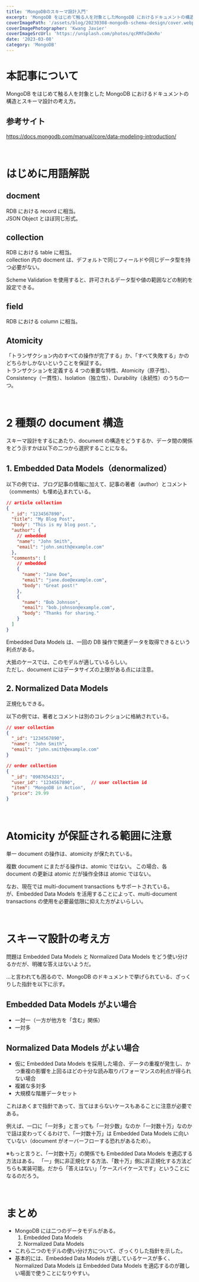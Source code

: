 ```yaml
---
title: 'MongoDBのスキーマ設計入門'
excerpt: 'MongoDB をはじめて触る人を対象としたMongoDB におけるドキュメントの構造とスキーマ設計の考え方。'
coverImagePath: '/assets/blog/20230308-mongodb-schema-design/cover.webp'
coverImagePhotographer: 'Kwang Javier'
coverImageSrcUrl: 'https://unsplash.com/photos/qcRMfoIWxRo'
date: '2023-03-08'
category: 'MongoDB'
---
```


# 本記事について

MongoDB をはじめて触る人を対象とした MongoDB におけるドキュメントの構造とスキーマ設計の考え方。

## 参考サイト

<https://docs.mongodb.com/manual/core/data-modeling-introduction/>

&nbsp;

# はじめに用語解説

## docment

RDB における record に相当。  
JSON Object とほぼ同じ形式。

## collection

RDB における table に相当。  
collection 内の docment は、デフォルトで同じフィールドや同じデータ型を持つ必要がない。

Scheme Validation を使用すると、許可されるデータ型や値の範囲などの制約を設定できる。

## field

RDB における column に相当。

## Atomicity

「トランザクション内のすべての操作が完了する」か、「すべて失敗する」かのどちらかしかないということを保証する。  
トランザクションを定義する 4 つの重要な特性、Atomicity（原子性）、Consistency（一貫性）、Isolation（独立性）、Durability（永続性）のうちの一つ。

&nbsp;

# 2 種類の document 構造

スキーマ設計をするにあたり、document の構造をどうするか、データ間の関係をどう示すかは以下の二つから選択することになる。

## 1. Embedded Data Models（denormalized）

以下の例では、ブログ記事の情報に加えて、記事の著者（author）とコメント（comments）も埋め込まれている。

```json
// article collection
{
  "_id": "1234567890",
  "title": "My Blog Post",
  "body": "This is my blog post.",
  "author": {
    // embedded
    "name": "John Smith",
    "email": "john.smith@example.com"
  },
  "comments": [
    // embedded
    {
      "name": "Jane Doe",
      "email": "jane.doe@example.com",
      "body": "Great post!"
    },
    {
      "name": "Bob Johnson",
      "email": "bob.johnson@example.com",
      "body": "Thanks for sharing."
    }
  ]
}
```

Embedded Data Models は、一回の DB 操作で関連データを取得できるという利点がある。

大抵のケースでは、このモデルが適しているらしい。  
ただし、document にはデータサイズの上限がある点には注意。

## 2. Normalized Data Models

正規化もできる。

以下の例では、著者とコメントは別のコレクションに格納されている。

```json
// user collection
{
  "_id": "1234567890",
  "name": "John Smith",
  "email": "john.smith@example.com"
}

// order collection
{
  "_id": "0987654321",
  "user_id": "1234567890",      // user collection id
  "item": "MongoDB in Action",
  "price": 29.99
}
```

&nbsp;

# Atomicity が保証される範囲に注意

単一 document の操作は、atomicity が保たれている。

複数 document にまたがる操作は、atomic ではない。
この場合、各 document の更新は atomic だが操作全体は atomic ではない。

なお、現在では multi-document transactions もサポートされている。  
が、Embedded Data Models を活用することによって、multi-document transactions の使用を必要最低限に抑えた方がよいらしい。

&nbsp;

# スキーマ設計の考え方

問題は Embedded Data Models と Normalized Data Models をどう使い分けるかだが、明確な答えはないようだ。

...と言われても困るので、MongoDB のドキュメントで挙げられている、ざっくりした指針を以下に示す。

## Embedded Data Models がよい場合

- 一対一（一方が他方を「含む」関係）
- 一対多

## Normalized Data Models がよい場合

- 仮に Embedded Data Models を採用した場合、データの重複が発生し、かつ重複の影響を上回るほどの十分な読み取りパフォーマンスの利点が得られない場合
- 複雑な多対多
- 大規模な階層データセット

これはあくまで指針であって、当てはまらないケースもあることに注意が必要である。

例えば、一口に「一対多」と言っても「一対少数」なのか「一対数十万」なのかで話は変わってくるわけで、「一対数十万」は Embedded Data Models に向いていない（document がオーバーフローする恐れがあるため）。

※もっと言うと、「一対数十万」の関係でも Embedded Data Models を適応する方法はある。 「一」側に非正規化する方法、「数十万」側に非正規化する方法どちらも実装可能。だから「答えはない」「ケースバイケースです」ということになるのだろう。

&nbsp;

# まとめ

- MongoDB には二つのデータモデルがある。
  1. Embedded Data Models
  2. Normalized Data Models
- これら二つのモデルの使い分け方について、ざっくりした指針を示した。
- 基本的には、Embedded Data Models が適しているケースが多く、Normalized Data Models は Embedded Data Models を適応するのが難しい場面で使うことになりやすい。
